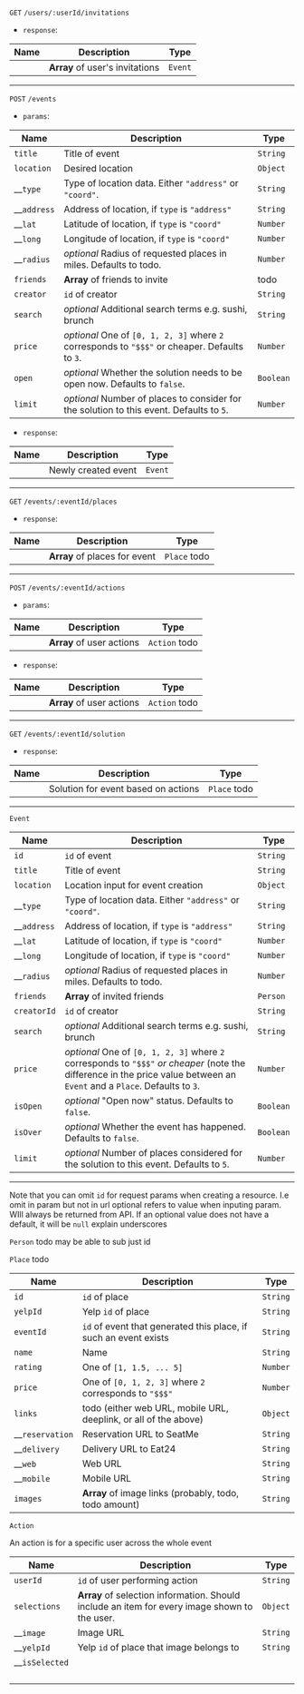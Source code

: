 `GET` `/users/:userId/invitations`

* `response`:

| Name | Description                  | Type         |
|------|------------------------------|--------------|
|      | **Array** of user's invitations | `Event` |
___

`POST` `/events`

* `params`:

| Name        | Description                                                                                    | Type      |
|-------------|------------------------------------------------------------------------------------------------|-----------|
| `title`     | Title of event                                                                                 | `String`  |
| `location`  | Desired location                                                                               | `Object`  |
| __`type`    | Type of location data. Either `"address"` or `"coord"`.                                        | `String`  |
| __`address` | Address of location, if  `type` is `"address"`                                                 | `String`  |
| __`lat`     | Latitude of location, if `type` is `"coord"`                                                   | `Number`  |
| __`long`    | Longitude of location, if `type` is `"coord"`                                                  | `Number`  |
| __`radius`  | *optional* Radius of requested places in miles. Defaults to todo.                              | `Number`  |
| `friends`   | **Array** of friends to invite                                                                     | todo      |
| `creator`   | `id` of creator                                                                                | `String`  |
| `search`    | *optional* Additional search terms e.g. sushi, brunch                                          | `String`  |
| `price`     | *optional* One of `[0, 1, 2, 3]` where `2` corresponds to `"$$$"` or cheaper. Defaults to `3`. | `Number`  |
| `open`      | *optional* Whether the solution needs to be open now. Defaults to `false`.                     | `Boolean` |
| `limit`     | *optional* Number of places to consider for the solution to this event. Defaults to `5`.       | `Number`  |

* `response`:

| Name | Description         | Type    |
|------|---------------------|---------|
|      | Newly created event | `Event` |
___

`GET` `/events/:eventId/places`

* `response`:

| Name | Description         | Type    |
|------|---------------------|---------|
|      | **Array** of places for event | `Place` todo |
___

`POST` `/events/:eventId/actions`

* `params`:

| Name | Description         | Type    |
|------|---------------------|---------|
|      | **Array** of user actions | `Action` todo |

* `response`:

| Name | Description         | Type    |
|------|---------------------|---------|
|      | **Array** of user actions | `Action` todo |
___

`GET` `/events/:eventId/solution`

* `response`:

| Name | Description         | Type    |
|------|---------------------|---------|
|      | Solution for event based on actions | `Place` todo |
___

`Event`

| Name        | Description                                                                                    | Type      |
|-------------|------------------------------------------------------------------------------------------------|-----------|
| `id`        | `id` of event                                                                                  | `String`  |
| `title`     | Title of event                                                                                 | `String`  |
| `location`  | Location input for event creation                                                              | `Object`  |
| __`type`    | Type of location data. Either `"address"` or `"coord"`.                                        | `String`  |
| __`address` | Address of location, if  `type` is `"address"`                                                 | `String`  |
| __`lat`     | Latitude of location, if `type` is `"coord"`                                                   | `Number`  |
| __`long`    | Longitude of location, if `type` is `"coord"`                                                  | `Number`  |
| __`radius`  | *optional* Radius of requested places in miles. Defaults to todo.                              | `Number`  |
| `friends`   | **Array** of invited friends                                                                       | `Person`  |
| `creatorId`   | `id` of creator                                                                                | `String`  |
| `search`    | *optional* Additional search terms e.g. sushi, brunch                                          | `String`  |
| `price`     | *optional* One of `[0, 1, 2, 3]` where `2` corresponds to `"$$$"` *or cheaper* (note the difference in the price value between an `Event` and a `Place`. Defaults to `3`. | `Number`  |
| `isOpen`      | *optional* "Open now" status. Defaults to `false`.                                             | `Boolean` |
| `isOver`      | *optional* Whether the event has happened. Defaults to `false`.                                             | `Boolean` |
| `limit`     | *optional* Number of places considered for the solution to this event. Defaults to `5`.        | `Number`  |
___

Note that you can omit `id` for request params when creating a resource. I.e omit in param but not in url
optional refers to value when inputing param. WIll always be returned from API. If an optional value does not have a default, it will be `null`
explain underscores

`Person`
todo may be able to sub just id

`Place`
todo

| Name            | Description                                                      | Type     |
|-----------------|------------------------------------------------------------------|----------|
| `id`            | `id` of place                                                    | `String` |
| `yelpId`        | Yelp `id` of place                                               | `String` |
| `eventId`       | `id` of event that generated this place, if such an event exists | `String` |
| `name`          | Name                                                             | `String` |
| `rating`        | One of `[1, 1.5, ... 5]`                                         | `Number` |
| `price`         | One of `[0, 1, 2, 3]` where `2` corresponds to `"$$$"`           | `Number` |
| `links`         | todo (either web URL, mobile URL, deeplink, or all of the above) | `Object` |
| __`reservation` | Reservation URL to SeatMe                                        | `String` |
| __`delivery`    | Delivery URL to Eat24                                            | `String` |
| __`web`         | Web URL                                                          | `String` |
| __`mobile`      | Mobile URL                                                       | `String` |
| `images`        | **Array** of image links (probably, todo, todo amount)               | `String` |


`Action`

An action is for a specific user across the whole event

| Name           | Description                                                                                   | Type     |
|----------------|-----------------------------------------------------------------------------------------------|----------|
| `userId`       | `id` of user performing action                                                                | `String` |
| `selections`   | **Array** of selection information. Should include an item for every image shown to the user. | `Object` |
| __`image`      | Image URL                                                                                     | `String` |
| __`yelpId`     | Yelp `id` of place that image belongs to                                                      | `String` |
| __`isSelected` |                                                                                               |          |
|                |                                                                                               |          |
|                |                                                                                               |          |
|                |                                                                                               |          |
|                |                                                                                               |          |
